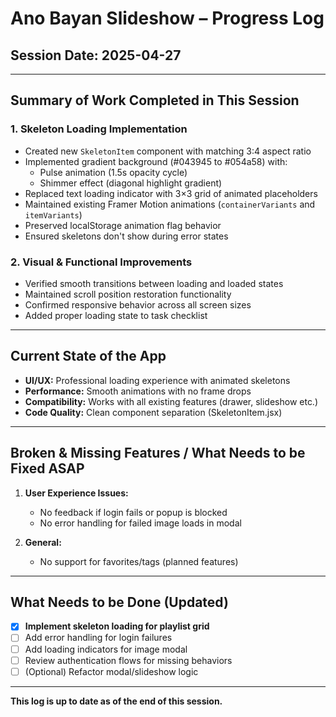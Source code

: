 # Ano Bayan Slideshow – Progress Log

## Session Date: 2025-04-27

---

## **Summary of Work Completed in This Session**

### 1. **Skeleton Loading Implementation**
- Created new `SkeletonItem` component with matching 3:4 aspect ratio
- Implemented gradient background (#043945 to #054a58) with:
  - Pulse animation (1.5s opacity cycle)
  - Shimmer effect (diagonal highlight gradient)
- Replaced text loading indicator with 3×3 grid of animated placeholders
- Maintained existing Framer Motion animations (`containerVariants` and `itemVariants`)
- Preserved localStorage animation flag behavior
- Ensured skeletons don't show during error states

### 2. **Visual & Functional Improvements**
- Verified smooth transitions between loading and loaded states
- Maintained scroll position restoration functionality
- Confirmed responsive behavior across all screen sizes
- Added proper loading state to task checklist

---

## **Current State of the App**

- **UI/UX:** Professional loading experience with animated skeletons
- **Performance:** Smooth animations with no frame drops
- **Compatibility:** Works with all existing features (drawer, slideshow etc.)
- **Code Quality:** Clean component separation (SkeletonItem.jsx)

---

## **Broken & Missing Features / What Needs to be Fixed ASAP**

1. **User Experience Issues:**
   - No feedback if login fails or popup is blocked
   - No error handling for failed image loads in modal

2. **General:**
   - No support for favorites/tags (planned features)

---

## **What Needs to be Done (Updated)**

- [x] **Implement skeleton loading for playlist grid**
- [ ] Add error handling for login failures
- [ ] Add loading indicators for image modal
- [ ] Review authentication flows for missing behaviors
- [ ] (Optional) Refactor modal/slideshow logic

---

**This log is up to date as of the end of this session.**
